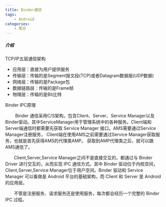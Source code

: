 ```yaml
---
title: Binder通信
tags: 
    - Android
categories: 
    - 笔记
---
```

##### 介绍
TCP/IP五层通信架构    

* 应用层：直接为用户提供服务 
* 传输层：传输的是Segment报文段(TCP)或者Datagram数据报(UDP数据)
* 网络层：传输的是Package包
* 数据链路层：传输的是Frame帧
* 物理层：传输的是Bit比特

Binder IPC原理

&emsp;&emsp; Binder 通信采用C/S架构，包含Client、Server、Service Manager以及Binder驱动。其中ServiceManager用于管理系统中的各种服务。Client端和Server端通信时都需要先获取 Service Manager 接口。AMS需要通过Service Manager注册服务， Client端在使用AMS之前需要通过Service Manager获取服务，也就是首先获得AMS的代理类AMP。 获取到AMP代理类之后，就可以跟AMS通信了。

&emsp;&emsp;Client,Server,Service Manager之间不是直接交互的，都通过与 Binder Driver 进行交互的，从而实现 IPC 通信方式。其中 Binder 驱动位于内核空间，Client,Server,Service Manager位于用户空间。Binder 驱动和 Service Manager 可以看做是 Android 平台的基础架构，而 Client 和 Server 是 Android 的应用层。

&emsp;&emsp;不管是注册服务、请求服务还是使用服务，每次都会经历一个完整的 Binder IPC 过程。


